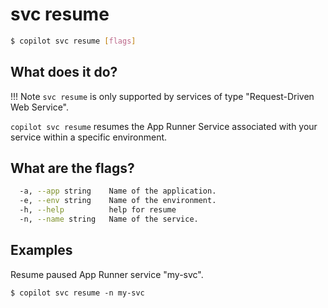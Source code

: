 # svc resume
```bash
$ copilot svc resume [flags]
```

## What does it do?

!!! Note
  `svc resume` is only supported by services of type "Request-Driven Web Service".

`copilot svc resume` resumes the App Runner Service associated with your service within a specific environment.

## What are the flags?

```bash
  -a, --app string    Name of the application.
  -e, --env string    Name of the environment.
  -h, --help          help for resume
  -n, --name string   Name of the service.
```

## Examples
Resume paused App Runner service "my-svc".
```
$ copilot svc resume -n my-svc
```